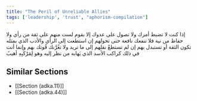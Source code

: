```yaml
---
title: "The Peril of Unreliable Allies"
tags: ['leadership', 'trust', "aphorism-compilation"]
---
```


 إذا كنت لا تضبط أمرك ولا تصول على عدوك إلا بقوم لست منهم على ثقة من رأي ولا حفاظ من نية فلا تنفعك نافعة حتى تحولهم إن استطعت إلى الرأي والأدب الذي بمثله تكون الثقة أو تستبدل بهم إن لم تستطعْ نقلهم إلى ما تريد ولا تغُرَّنك قُوتك بهم وإنما أنت في ذلك كراكب الأسد الذي يَهابه من نظر إليه وهو لِمَرْكَبِهِ أهيبُ

## Similar Sections
- [[Section (adka.11)]]
 - [[Section (adka.44)]]
